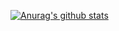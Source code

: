 <!--
**HuyuYasumi/HuyuYasumi** is a ✨ _special_ ✨ repository because its `README.md` (this file) appears on your GitHub profile.

Here are some ideas to get you started:

- 🔭 I’m currently working on ...
- 🌱 I’m currently learning ...
- 👯 I’m looking to collaborate on ...
- 🤔 I’m looking for help with ...
- 💬 Ask me about ...
- 📫 How to reach me: ...
- 😄 Pronouns: ...
- ⚡ Fun fact: ...
-->

[![Anurag's github stats](https://github-readme-stats.vercel.app/api?username=HuyuYasumi&count_private=true&include_all_commits=true&show_icons=true&hide=prs,issues,contribs)](https://github.com/anuraghazra/github-readme-stats)
<!-- [![ReadMe Card](https://github-readme-stats.vercel.app/api/pin/?username=HuyuYasumi&repo=raft-kv)](https://github.com/anuraghazra/github-readme-stats) -->
